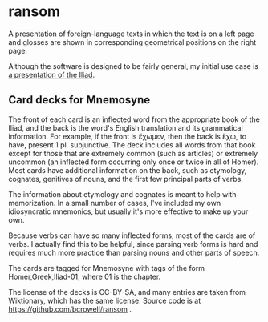 ransom
======

A presentation of foreign-language texts in which the text is on a left page and
glosses are shown in corresponding geometrical positions on the right page.

Although the software is designed to be fairly general, my initial use case
is [a presentation of the Iliad](https://bcrowell.github.io/ransom/).

## Card decks for Mnemosyne

The front of each card is an inflected word from the appropriate book of the Iliad,
and the back is the word's English translation and its grammatical
information. For example, if the front is ἔχωμεν, then the back is
ἔχω, to have, present 1 pl. subjunctive. The deck includes all words from
that book except for those that are extremely common (such as articles)
or extremely uncommon (an inflected form occurring only once or twice
in all of Homer). Most cards have additional information on the back,
such as etymology, cognates, genitives of nouns, and the first few
principal parts of verbs.

The information about etymology and cognates is
meant to help with memorization. In a small number of cases, I've included my own
idiosyncratic mnemonics, but usually it's more effective to make up your own.

Because verbs can have so many inflected forms, most of the cards are
of verbs. I actually find this to be helpful, since parsing verb forms
is hard and requires much more practice than parsing nouns and other parts
of speech.

The cards are tagged for Mnemosyne with tags of the form Homer,Greek,Iliad-01,
where 01 is the chapter.

The license of the decks is CC-BY-SA, and many entries are taken from
Wiktionary, which has the same license. Source code is at
https://github.com/bcrowell/ransom .
 
